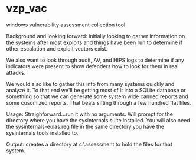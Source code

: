 vzp_vac
=======

windows vulnerability assessment collection tool

Background and looking forward:
initially looking to gather information on the systems after most exploits and things have been run to determine
if other escalation and exploit vectors exist.

We also want to look through audit, AV, and HIPS logs to determine if any indicators were present
to show defenders how to look for them in real attacks.

We would also like to gather this info from many systems quickly and analyze it.  To that end we'll be getting
most of it into a SQLite database or something so that we can generate some system wide canned reports and some 
cusomized reports.  That beats sifting through a few hundred flat files.


Usage:
Straighforward...run it with no arguments.
Will prompt for the directory where you have the sysinternals suite installed.  You will also need
the sysinternals-eulas.reg file in the same directory you have the sysinternals tools installed to.

Output:
creates a directory at c:\assessment to hold the files for that system.
